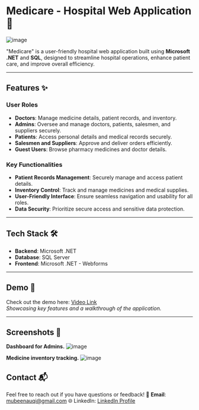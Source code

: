 # Medicare - Hospital Web Application 🚀

![image](https://github.com/user-attachments/assets/4dca5dda-3893-4bb1-939c-4b74d98aae3e)


"Medicare" is a user-friendly hospital web application built using **Microsoft .NET** and **SQL**, designed to streamline hospital operations, enhance patient care, and improve overall efficiency.

---

## Features ✨

### User Roles
- **Doctors**: Manage medicine details, patient records, and inventory.
- **Admins**: Oversee and manage doctors, patients, salesmen, and suppliers securely.
- **Patients**: Access personal details and medical records securely.
- **Salesmen and Suppliers**: Approve and deliver orders efficiently.
- **Guest Users**: Browse pharmacy medicines and doctor details.

### Key Functionalities
- **Patient Records Management**: Securely manage and access patient details.
- **Inventory Control**: Track and manage medicines and medical supplies.
- **User-Friendly Interface**: Ensure seamless navigation and usability for all roles.
- **Data Security**: Prioritize secure access and sensitive data protection.

---

## Tech Stack 🛠️
- **Backend**: Microsoft .NET
- **Database**: SQL Server
- **Frontend**: Microsoft .NET - Webforms

---

## Demo 🎥
Check out the demo here: [Video Link](https://www.linkedin.com/posts/mubeena-kabeer_linkedincommunity-hospitalwebapp-healthcaretech-activity-7090278105335894017-F0VA?utm_source=share&utm_medium=member_desktop)  
*Showcasing key features and a walkthrough of the application.*

---

## Screenshots 📸

**Dashboard for Admins.**
![image](https://github.com/user-attachments/assets/dbe290b4-58da-44da-90c2-c23db039b265)

**Medicine inventory tracking.**
![image](https://github.com/user-attachments/assets/b054a084-40c2-436f-b2b2-60db38b3e41d)

## Contact 📬
Feel free to reach out if you have questions or feedback!
📧 **Email**: mubeenauqi@gmail.com
🌐 LinkedIn: [LinkedIn Profile](https://www.linkedin.com/in/mubeena-kabee)
